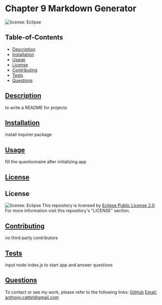 # Chapter 9 Markdown Generator
  ![license: Eclipse](https://img.shields.io/badge/license-Eclipse-blue)
  ## Table-of-Contents
  * [Description](#description)
  * [Installation](#installation)
  * [Usage](#usage)
  * [License](#license)
  * [Contributing](#contributing)
  * [Tests](#tests)
  * [Questions](#questions)
  
  ## [Description](#table-of-contents)
  to write a README for projects
  ## [Installation](#table-of-contents)
  install inquirer package
  ## [Usage](#table-of-contents)
  fill the questionnaire after initializing app
  ## [License](#table-of-contents)
  
## License
![license: Eclipse](https://img.shields.io/badge/license-Eclipse-blue)
This repository is licensed by [Eclipse Public License 2.0](https://www.eclipse.org/legal/epl-2.0/). For more information visit this repository's "LICENSE" section.

  ## [Contributing](#table-of-contents)
  no third party contributors 
  
  ## [Tests](#table-of-contents)
  input node index.js to start app and answer questions
  ## [Questions](#table-of-contents)
  To contact or see my work, please refer to the following links:
  [GitHub](https://github.com/acattet)
  [Email: anthony.cattet@gmail.com](mailto:anthony.cattet@gmail.com)
